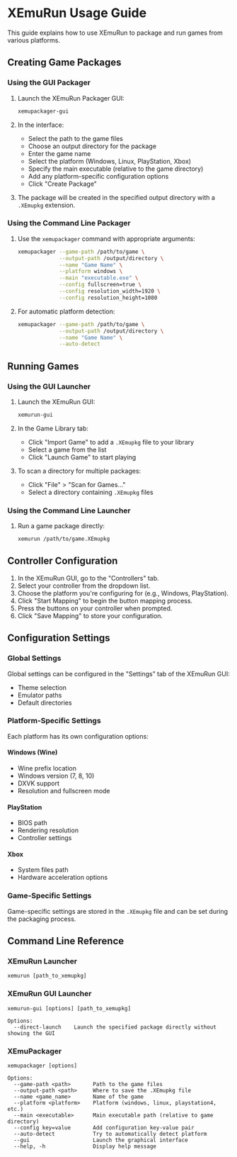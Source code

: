 # XEmuRun Usage Guide

This guide explains how to use XEmuRun to package and run games from various platforms.

## Creating Game Packages

### Using the GUI Packager

1. Launch the XEmuRun Packager GUI:
   ```bash
   xemupackager-gui
   ```

2. In the interface:
   - Select the path to the game files
   - Choose an output directory for the package
   - Enter the game name
   - Select the platform (Windows, Linux, PlayStation, Xbox)
   - Specify the main executable (relative to the game directory)
   - Add any platform-specific configuration options
   - Click "Create Package"

3. The package will be created in the specified output directory with a `.XEmupkg` extension.

### Using the Command Line Packager

1. Use the `xemupackager` command with appropriate arguments:
   ```bash
   xemupackager --game-path /path/to/game \
                --output-path /output/directory \
                --name "Game Name" \
                --platform windows \
                --main "executable.exe" \
                --config fullscreen=true \
                --config resolution_width=1920 \
                --config resolution_height=1080
   ```

2. For automatic platform detection:
   ```bash
   xemupackager --game-path /path/to/game \
                --output-path /output/directory \
                --name "Game Name" \
                --auto-detect
   ```

## Running Games

### Using the GUI Launcher

1. Launch the XEmuRun GUI:
   ```bash
   xemurun-gui
   ```

2. In the Game Library tab:
   - Click "Import Game" to add a `.XEmupkg` file to your library
   - Select a game from the list
   - Click "Launch Game" to start playing

3. To scan a directory for multiple packages:
   - Click "File" > "Scan for Games..."
   - Select a directory containing `.XEmupkg` files

### Using the Command Line Launcher

1. Run a game package directly:
   ```bash
   xemurun /path/to/game.XEmupkg
   ```

## Controller Configuration

1. In the XEmuRun GUI, go to the "Controllers" tab.
2. Select your controller from the dropdown list.
3. Choose the platform you're configuring for (e.g., Windows, PlayStation).
4. Click "Start Mapping" to begin the button mapping process.
5. Press the buttons on your controller when prompted.
6. Click "Save Mapping" to store your configuration.

## Configuration Settings

### Global Settings

Global settings can be configured in the "Settings" tab of the XEmuRun GUI:
- Theme selection
- Emulator paths
- Default directories

### Platform-Specific Settings

Each platform has its own configuration options:

#### Windows (Wine)
- Wine prefix location
- Windows version (7, 8, 10)
- DXVK support
- Resolution and fullscreen mode

#### PlayStation
- BIOS path
- Rendering resolution
- Controller settings

#### Xbox
- System files path
- Hardware acceleration options

### Game-Specific Settings

Game-specific settings are stored in the `.XEmupkg` file and can be set during the packaging process.

## Command Line Reference

### XEmuRun Launcher

```
xemurun [path_to_xemupkg]
```

### XEmuRun GUI Launcher

```
xemurun-gui [options] [path_to_xemupkg]

Options:
  --direct-launch    Launch the specified package directly without showing the GUI
```

### XEmuPackager

```
xemupackager [options]

Options:
  --game-path <path>       Path to the game files
  --output-path <path>     Where to save the .XEmupkg file
  --name <game_name>       Name of the game
  --platform <platform>    Platform (windows, linux, playstation4, etc.)
  --main <executable>      Main executable path (relative to game directory)
  --config key=value       Add configuration key-value pair
  --auto-detect            Try to automatically detect platform
  --gui                    Launch the graphical interface
  --help, -h               Display help message
```
